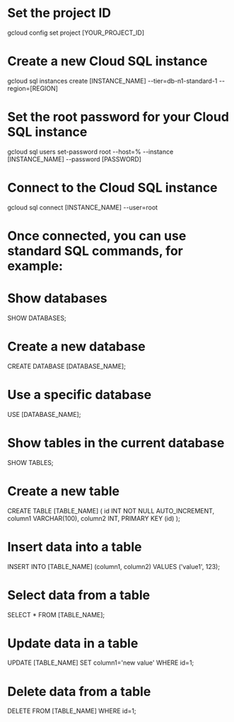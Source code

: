 # Set the project ID
gcloud config set project [YOUR_PROJECT_ID]

# Create a new Cloud SQL instance
gcloud sql instances create [INSTANCE_NAME] --tier=db-n1-standard-1 --region=[REGION]

# Set the root password for your Cloud SQL instance
gcloud sql users set-password root --host=% --instance [INSTANCE_NAME] --password [PASSWORD]

# Connect to the Cloud SQL instance
gcloud sql connect [INSTANCE_NAME] --user=root

# Once connected, you can use standard SQL commands, for example:
# Show databases
SHOW DATABASES;

# Create a new database
CREATE DATABASE [DATABASE_NAME];

# Use a specific database
USE [DATABASE_NAME];

# Show tables in the current database
SHOW TABLES;

# Create a new table
CREATE TABLE [TABLE_NAME] (
  id INT NOT NULL AUTO_INCREMENT,
  column1 VARCHAR(100),
  column2 INT,
  PRIMARY KEY (id)
);

# Insert data into a table
INSERT INTO [TABLE_NAME] (column1, column2) VALUES ('value1', 123);

# Select data from a table
SELECT * FROM [TABLE_NAME];

# Update data in a table
UPDATE [TABLE_NAME] SET column1='new value' WHERE id=1;

# Delete data from a table
DELETE FROM [TABLE_NAME] WHERE id=1;
